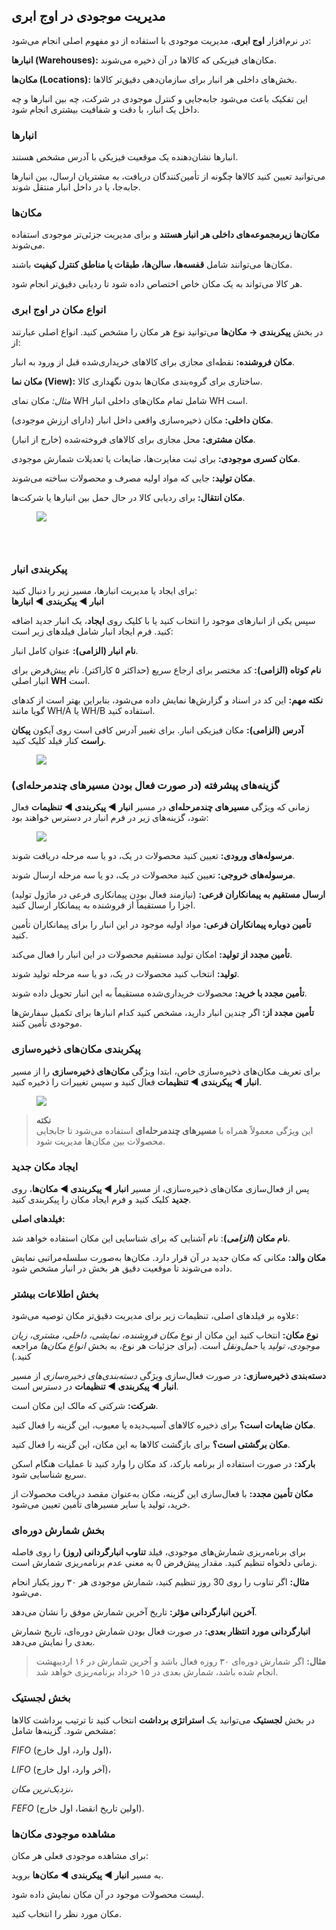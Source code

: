 <h2>مدیریت موجودی در اوج ابری</h2><p>در نرم‌افزار <strong>اوج ابری</strong>، مدیریت موجودی با استفاده از دو مفهوم اصلی انجام می‌شود:</p><p><strong>انبارها (Warehouses):</strong> مکان‌های فیزیکی که کالاها در آن ذخیره می‌شوند.</p><p><strong>مکان‌ها (Locations):</strong> بخش‌های داخلی هر انبار برای سازمان‌دهی دقیق‌تر کالاها.</p><p>این تفکیک باعث می‌شود جابه‌جایی و کنترل موجودی در شرکت، چه بین انبارها و چه داخل یک انبار، با دقت و شفافیت بیشتری انجام شود.</p><h3>انبارها</h3><p>انبارها نشان‌دهنده یک موقعیت فیزیکی با آدرس مشخص هستند.</p><p>می‌توانید تعیین کنید کالاها چگونه از تأمین‌کنندگان دریافت، به مشتریان ارسال، بین انبارها جابه‌جا، یا در داخل انبار منتقل شوند.</p><h3>مکان‌ها</h3><p><strong>مکان‌ها زیرمجموعه‌های داخلی هر انبار هستند</strong> و برای مدیریت جزئی‌تر موجودی استفاده می‌شوند.</p><p>مکان‌ها می‌توانند شامل <strong>قفسه‌ها، سالن‌ها، طبقات یا مناطق کنترل کیفیت</strong> باشند.</p><p>هر کالا می‌تواند به یک مکان خاص اختصاص داده شود تا ردیابی دقیق‌تر انجام شود.</p><h3>انواع مکان در اوج ابری</h3><p>در بخش <strong>پیکربندی → مکان‌ها</strong> می‌توانید نوع هر مکان را مشخص کنید. انواع اصلی عبارتند از:</p><p><strong>مکان فروشنده:</strong> نقطه‌ای مجازی برای کالاهای خریداری‌شده قبل از ورود به انبار.</p><p><strong>مکان نما (View):</strong> ساختاری برای گروه‌بندی مکان‌ها بدون نگهداری کالا.</p><p><i>مثال:</i> مکان نمای WH شامل تمام مکان‌های داخلی انبار WH است.</p><p><strong>مکان داخلی:</strong> مکان ذخیره‌سازی واقعی داخل انبار (دارای ارزش موجودی).</p><p><strong>مکان مشتری:</strong> محل مجازی برای کالاهای فروخته‌شده (خارج از انبار).</p><p><strong>مکان کسری موجودی:</strong> برای ثبت مغایرت‌ها، ضایعات یا تعدیلات شمارش موجودی.</p><p><strong>مکان تولید:</strong> جایی که مواد اولیه مصرف و محصولات ساخته می‌شوند.</p><p><strong>مکان انتقال:</strong> برای ردیابی کالا در حال حمل بین انبارها یا شرکت‌ها.</p><figure class="image"><img src="https://hub.amootsoft.com/content/editor/368b53d0-4d5c-4966-99e8-f4e908095b481.png.png"></figure><h3>&nbsp;</h3><h3>پیکربندی انبار</h3><p>برای ایجاد یا مدیریت انبارها، مسیر زیر را دنبال کنید:<br><strong>انبار ◄ پیکربندی ◄ انبارها</strong></p><p>سپس یکی از انبارهای موجود را انتخاب کنید یا با کلیک روی <strong>ایجاد</strong>، یک انبار جدید اضافه کنید. فرم ایجاد انبار شامل فیلدهای زیر است:</p><p><strong>نام انبار (الزامی):</strong> عنوان کامل انبار.</p><p><strong>نام کوتاه (الزامی):</strong> کد مختصر برای ارجاع سریع (حداکثر ۵ کاراکتر). نام پیش‌فرض برای انبار اصلی <strong>WH</strong> است.</p><p><strong>نکته مهم:</strong> این کد در اسناد و گزارش‌ها نمایش داده می‌شود، بنابراین بهتر است از کدهای گویا مانند WH/A یا WH/B استفاده کنید.</p><p><strong>آدرس (الزامی):</strong> مکان فیزیکی انبار. برای تغییر آدرس کافی است روی آیکون <strong>پیکان راست</strong> کنار فیلد کلیک کنید.</p><figure class="image"><img src="https://hub.amootsoft.com/content/editor/1bfa95b7-15bb-4740-9f5a-5896477cc2af2.png.png"></figure><h3>گزینه‌های پیشرفته (در صورت فعال بودن مسیرهای چندمرحله‌ای)</h3><p>زمانی که ویژگی <strong>مسیرهای چندمرحله‌ای</strong> در مسیر <strong>انبار ◄ پیکربندی ◄ تنظیمات</strong> فعال شود، گزینه‌های زیر در فرم انبار در دسترس خواهند بود:</p><figure class="image"><img src="https://hub.amootsoft.com/content/editor/517f02f1-254a-4211-876a-dc10998afbeb3.png.png"></figure><p><strong>مرسوله‌های ورودی:</strong> تعیین کنید محصولات در یک، دو یا سه مرحله دریافت شوند.</p><p><strong>مرسوله‌های خروجی:</strong> تعیین کنید محصولات در یک، دو یا سه مرحله ارسال شوند.</p><p><strong>ارسال مستقیم به پیمانکاران فرعی:</strong> (نیازمند فعال بودن پیمانکاری فرعی در ماژول تولید) اجزا را مستقیماً از فروشنده به پیمانکار ارسال کنید.</p><p><strong>تأمین دوباره پیمانکاران فرعی:</strong> مواد اولیه موجود در این انبار را برای پیمانکاران تأمین کنید.</p><p><strong>تأمین مجدد از تولید:</strong> امکان تولید مستقیم محصولات در این انبار را فعال می‌کند.</p><p><strong>تولید:</strong> انتخاب کنید محصولات در یک، دو یا سه مرحله تولید شوند.</p><p><strong>تأمین مجدد با خرید:</strong> محصولات خریداری‌شده مستقیماً به این انبار تحویل داده شوند.</p><p><strong>تأمین مجدد از:</strong> اگر چندین انبار دارید، مشخص کنید کدام انبارها برای تکمیل سفارش‌ها موجودی تأمین کنند.</p><h3>پیکربندی مکان‌های ذخیره‌سازی</h3><p>برای تعریف مکان‌های ذخیره‌سازی خاص، ابتدا ویژگی <strong>مکان‌های ذخیره‌سازی</strong> را از مسیر <strong>انبار ◄ پیکربندی ◄ تنظیمات</strong> فعال کنید و سپس تغییرات را ذخیره کنید.</p><figure class="image"><img src="https://hub.amootsoft.com/content/editor/37df99f8-4285-4a84-ae21-04ff9298b3294.png.png"></figure><blockquote><p><strong>نکته</strong><br>این ویژگی معمولاً همراه با <strong>مسیرهای چندمرحله‌ای</strong> استفاده می‌شود تا جابجایی محصولات بین مکان‌ها مدیریت شود.</p></blockquote><h3>ایجاد مکان جدید</h3><p>پس از فعال‌سازی مکان‌های ذخیره‌سازی، از مسیر <strong>انبار ◄ پیکربندی ◄ مکان‌ها</strong>، روی <strong>جدید</strong> کلیک کنید و فرم ایجاد مکان را پیکربندی کنید.</p><p><strong>فیلدهای اصلی:</strong></p><p><strong>نام مکان (</strong><i><strong>الزامی</strong></i><strong>)</strong>: نام آشنایی که برای شناسایی این مکان استفاده خواهد شد.</p><p><strong>مکان والد:</strong> مکانی که مکان جدید در آن قرار دارد. مکان‌ها به‌صورت سلسله‌مراتبی نمایش داده می‌شوند تا موقعیت دقیق هر بخش در انبار مشخص شود.</p><h3>بخش اطلاعات بیشتر</h3><p>علاوه بر فیلدهای اصلی، تنظیمات زیر برای مدیریت دقیق‌تر مکان توصیه می‌شود:</p><p><strong>نوع مکان:</strong> انتخاب کنید این مکان از نوع <i>مکان فروشنده، نمایشی، داخلی، مشتری، زیان موجودی، تولید</i> یا <i>حمل‌ونقل</i> است. (برای جزئیات هر نوع، به بخش <i>انواع مکان‌ها</i> مراجعه کنید.)</p><p><strong>دسته‌بندی ذخیره‌سازی:</strong> در صورت فعال‌سازی ویژگی <i>دسته‌بندی‌های ذخیره‌سازی</i> از مسیر <strong>انبار ◄ پیکربندی ◄ تنظیمات</strong> در دسترس است.</p><p><strong>شرکت:</strong> شرکتی که مالک این مکان است.</p><p><strong>مکان ضایعات است؟</strong> برای ذخیره کالاهای آسیب‌دیده یا معیوب، این گزینه را فعال کنید.</p><p><strong>مکان برگشتی است؟</strong> برای بازگشت کالاها به این مکان، این گزینه را فعال کنید.</p><p><strong>بارکد:</strong> در صورت استفاده از برنامه بارکد، کد مکان را وارد کنید تا عملیات هنگام اسکن سریع شناسایی شود.</p><p><strong>مکان تأمین مجدد:</strong> با فعال‌سازی این گزینه، مکان به‌عنوان مقصد دریافت محصولات از خرید، تولید یا سایر مسیرهای تأمین تعیین می‌شود.</p><h3>بخش شمارش دوره‌ای</h3><p>برای برنامه‌ریزی شمارش‌های موجودی، فیلد <strong>تناوب انبارگردانی (روز)</strong> را روی فاصله زمانی دلخواه تنظیم کنید. مقدار پیش‌فرض 0 به معنی عدم برنامه‌ریزی شمارش است.</p><p><strong>مثال:</strong> اگر تناوب را روی 30 روز تنظیم کنید، شمارش موجودی هر ۳۰ روز یکبار انجام می‌شود.</p><p><strong>آخرین انبارگردانی مؤثر:</strong> تاریخ آخرین شمارش موفق را نشان می‌دهد.</p><p><strong>انبارگردانی مورد انتظار بعدی:</strong> در صورت فعال بودن شمارش دوره‌ای، تاریخ شمارش بعدی را نمایش می‌دهد.</p><blockquote><p><strong>مثال:</strong> اگر شمارش دوره‌ای ۳۰ روزه فعال باشد و آخرین شمارش در ۱۶ اردیبهشت انجام شده باشد، شمارش بعدی در ۱۵ خرداد برنامه‌ریزی خواهد شد.</p></blockquote><h3>بخش لجستیک</h3><p>در بخش <strong>لجستیک</strong> می‌توانید یک <strong>استراتژی برداشت</strong> انتخاب کنید تا ترتیب برداشت کالاها مشخص شود. گزینه‌ها شامل:</p><p><i>FIFO</i> (اول وارد، اول خارج)،</p><p><i>LIFO</i> (آخر وارد، اول خارج)،</p><p><i>نزدیک‌ترین مکان</i>،</p><p><i>FEFO</i> (اولین تاریخ انقضا، اول خارج).</p><h3>مشاهده موجودی مکان‌ها</h3><p>برای مشاهده موجودی فعلی هر مکان:</p><p>به مسیر <strong>انبار ◄ پیکربندی ◄ مکان‌ها</strong> بروید.</p><p>لیست محصولات موجود در آن مکان نمایش داده شود.</p><p>مکان مورد نظر را انتخاب کنید.</p>